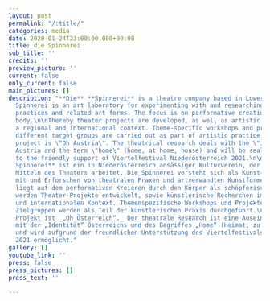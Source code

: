```yaml
---
layout: post
permalink: "/:title/"
categories: media
date: 2020-01-24T23:00:00.000+00:00
title: die Spinnerei
sub_title: ''
credits: ''
preview_picture: ''
current: false
only_current: false
main_pictures: []
description: "**Die** **Spinnerei** is a theatre company based in Lower Austria. Die
  Spinnerei is an art laboratory for experimenting with and researching theatrical
  practices and related art forms. The focus is on performative creation through the
  body.\n\nThereby theater projects are developed, as well as artistic research in
  a regional and international context. Theme-specific workshops and projects with
  different target groups are carried out as part of artistic practice. \n\nThe first
  project is \"Oh Austria\". The theatrical research deals with the \"identity\" of
  Austria and the term \"home\" (home, at home, house) and will be realized thanks
  to the friendly support of Viertelfestival Niederösterreich 2021.\n\n***\n\n**Die
  Spinnerei** ist ein in Niederösterreich ansässiger Kulturverein, der primär mit
  Mitteln des Theaters arbeitet. Die Spinnerei versteht sich als Kunst-Labor zum Experimentieren
  mit und Erforschen von theatralen Praxen und artverwandten Kunstformen. Der Fokus
  liegt auf dem performativen Kreieren durch den Körper als schöpferisches Mittel.\n\nDabei
  werden Theater-Projekte entwickelt, sowie künstlerische Recherchen im regionalen
  und internationalen Kontext. Themenspezifische Workshops und Projekte mit verschiedenen
  Zielgruppen werden als Teil der künstlerischen Praxis durchgeführt.\n\nDas erstes
  Projekt ist _„Oh Österreich“._ Der theatrale Research ist eine Auseinandersetzung
  mit der „Identität“ Österreichs und des Begriffes „Home“ (Heimat, zu Hause, Haus)
  und wird aufgrund der freundlichen Unterstützung des Viertelfestivals Niederösterreich
  2021 ermöglicht."
gallery: []
youtube_link: ''
press: false
press_pictures: []
press_text: ''

---
```

